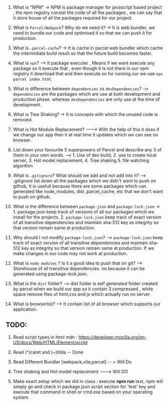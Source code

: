 1. What is "NPM"
   -> NPM is package manager for javascript based project , the npm registry consist the code of all the packages , we can say that it store house of all the packages required for our project.

2. What is `Parcel/Webpack`? Why do we need it?
   -> It is web bundler, we need to bundle our code and optimised it so that we can push it for production.

3. What is `.parcel-cache`?
   -> It is cache in parcel web bundler which cache the intermidiate build result so that the future build becomes faster.

4. What is `npx`?
   --> It package executer , Means if we want execute any package so it execute that , even though it is not there in our npm registry it download that and then execute so for running our we use `npx parcel index.html`.

5. What is difference between `dependencies` vs `devDependencies`?
   --> `dependencies` are the packages which are use at both development and production phase. whereas `devDependencies` are only use at the time of development.

6. What is Tree Shaking?
   -> It is concepts with which the unused code is removed.

7. What is Hot Module Replacement?
   ---> With the help of this it does if we change our app then it at real time it updates which we can see on browser.

8. List down your favourite 5 superpowers of Parcel and describe any 3 of them in your
   own words.
   --> 1. Use of dev build, 2. use to create local server, 3. Hot model replacement, 4. Tree shaking 5. file watching algorithm

9. What is `.gitignore`? What should we add and not add into it?
   --> .gitignore list down all the packages which we didn't want to push on github, It is usefull because there are some packages which can generated like node_modules, dist ,parcel_cache, etc that we don't want to push on github.

10. What is the difference between `package.json` and `package-lock.json`
    -> 1. package.json keep track of versions of all our packages which we install for the projects. 2. `package-lock.json` keep track of exact version of all transitive dependencies and maintain sha-512 key as integrity so that version remain same at production.

11. Why should I not modify `package-lock.json`?
    --> `package-lock.json` keep track of exact version of all transitive dependencies and maintain sha-512 key as integrity so that version remain same at production. If we make changes in our code may not work at production.

12. What is `node_modules` ? Is it a good idea to push that on git?
    --> Storehouse of all transitive dependencies. no because it can be generated using package-lock.json.

13. What is the `dist` folder?
    --> dist folder is self generated folder created by parcel when we build our app so it contain 3 compressed , white space remove files of html,css and js which actually run on server.

14. What is browserlist?
    --> It contain list of all browser which supports our application.

## TODO:

1. Read script types in html mdn : https://developer.mozilla.org/en-US/docs/Web/HTML/Element/script
2. Read (^)caret and (~)tilda -- Done

3. Read Different Bundler [webpack,vite,parcel] -- > Will Do
4. Tree shaking and Hot model replacement ---> Will DO

5. Make exact setup which we did in class : execute **npm run** test, npm will simply go and check in package.json script section for 'test' key and execute that command in shell or cmd.exe based on your operating system.
